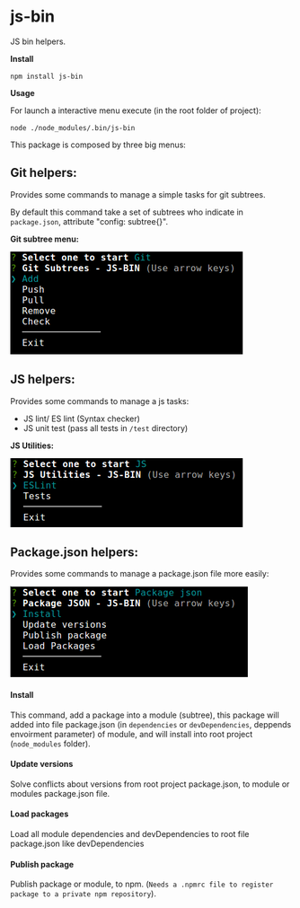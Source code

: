 # js-bin
JS bin helpers.

**Install**
```
npm install js-bin
```

**Usage**

For launch a interactive menu execute (in the root folder of project):
```
node ./node_modules/.bin/js-bin
```


This package is composed by three big menus:

## Git helpers: 
Provides some commands to manage a simple tasks for git subtrees.

By default this command take a set of subtrees who indicate in `package.json`, attribute "config: subtree{}".

**Git subtree menu:**

![Git subtree menu](https://github.com/articstudio/js-bin/raw/assets/git_subtree_readme.png)

## JS helpers:

Provides some commands to manage a js tasks:

- JS lint/ ES lint (Syntax checker)
- JS unit test (pass all tests in `/test` directory)

**JS Utilities:**

![JS_utilities](https://github.com/articstudio/js-bin/raw/assets/js_readme.png)

## Package.json helpers:


Provides some commands to manage a package.json file more easily:

![JS_utilities](https://github.com/articstudio/js-bin/raw/assets/package_json_readme.png)

#### Install

This command, add a package into a module (subtree), this package will added into file package.json (in `dependencies` or `devDependencies`, deppends envoirment parameter) of module, 
and will install into root project (`node_modules` folder).

#### Update versions

Solve conflicts about versions from root project package.json, to module or modules package.json file.

#### Load packages

Load all module dependencies and devDependencies to root file package.json like devDependencies

#### Publish package

Publish package or module, to npm. (`Needs a .npmrc file to register package to a private npm repository`).